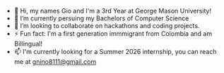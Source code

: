 - 👋 Hi, my names Gio and I'm a 3rd Year at George Mason University!
- 🌱 I’m currently persuing my Bachelors of Computer Science
- 💞️ I’m looking to collaborate on hackathons and coding projects.
- ⚡ Fun fact: I'm a first generation immmigrant from Colombia and am Billingual!
- 📫 I'm currently looking for a Summer 2026 internship, you can reach me at gnino8111@gmail.com


<!---
gnino8111/gnino8111 is a ✨ special ✨ repository because its `README.md` (this file) appears on your GitHub profile.
You can click the Preview link to take a look at your changes.
--->
